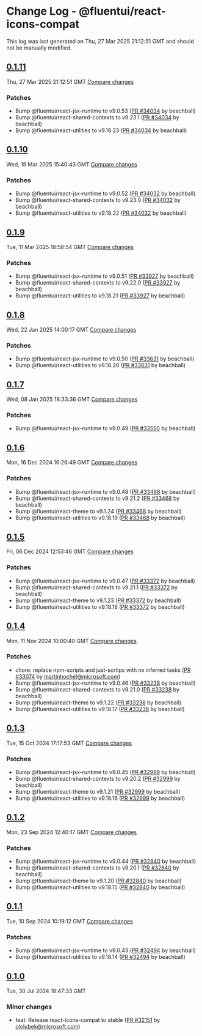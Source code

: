 # Change Log - @fluentui/react-icons-compat

This log was last generated on Thu, 27 Mar 2025 21:12:51 GMT and should not be manually modified.

<!-- Start content -->

## [0.1.11](https://github.com/microsoft/fluentui/tree/@fluentui/react-icons-compat_v0.1.11)

Thu, 27 Mar 2025 21:12:51 GMT 
[Compare changes](https://github.com/microsoft/fluentui/compare/@fluentui/react-icons-compat_v0.1.10..@fluentui/react-icons-compat_v0.1.11)

### Patches

- Bump @fluentui/react-jsx-runtime to v9.0.53 ([PR #34034](https://github.com/microsoft/fluentui/pull/34034) by beachball)
- Bump @fluentui/react-shared-contexts to v9.23.1 ([PR #34034](https://github.com/microsoft/fluentui/pull/34034) by beachball)
- Bump @fluentui/react-utilities to v9.18.23 ([PR #34034](https://github.com/microsoft/fluentui/pull/34034) by beachball)

## [0.1.10](https://github.com/microsoft/fluentui/tree/@fluentui/react-icons-compat_v0.1.10)

Wed, 19 Mar 2025 15:40:43 GMT 
[Compare changes](https://github.com/microsoft/fluentui/compare/@fluentui/react-icons-compat_v0.1.9..@fluentui/react-icons-compat_v0.1.10)

### Patches

- Bump @fluentui/react-jsx-runtime to v9.0.52 ([PR #34032](https://github.com/microsoft/fluentui/pull/34032) by beachball)
- Bump @fluentui/react-shared-contexts to v9.23.0 ([PR #34032](https://github.com/microsoft/fluentui/pull/34032) by beachball)
- Bump @fluentui/react-utilities to v9.18.22 ([PR #34032](https://github.com/microsoft/fluentui/pull/34032) by beachball)

## [0.1.9](https://github.com/microsoft/fluentui/tree/@fluentui/react-icons-compat_v0.1.9)

Tue, 11 Mar 2025 18:58:54 GMT 
[Compare changes](https://github.com/microsoft/fluentui/compare/@fluentui/react-icons-compat_v0.1.8..@fluentui/react-icons-compat_v0.1.9)

### Patches

- Bump @fluentui/react-jsx-runtime to v9.0.51 ([PR #33927](https://github.com/microsoft/fluentui/pull/33927) by beachball)
- Bump @fluentui/react-shared-contexts to v9.22.0 ([PR #33927](https://github.com/microsoft/fluentui/pull/33927) by beachball)
- Bump @fluentui/react-utilities to v9.18.21 ([PR #33927](https://github.com/microsoft/fluentui/pull/33927) by beachball)

## [0.1.8](https://github.com/microsoft/fluentui/tree/@fluentui/react-icons-compat_v0.1.8)

Wed, 22 Jan 2025 14:00:17 GMT 
[Compare changes](https://github.com/microsoft/fluentui/compare/@fluentui/react-icons-compat_v0.1.7..@fluentui/react-icons-compat_v0.1.8)

### Patches

- Bump @fluentui/react-jsx-runtime to v9.0.50 ([PR #33631](https://github.com/microsoft/fluentui/pull/33631) by beachball)
- Bump @fluentui/react-utilities to v9.18.20 ([PR #33631](https://github.com/microsoft/fluentui/pull/33631) by beachball)

## [0.1.7](https://github.com/microsoft/fluentui/tree/@fluentui/react-icons-compat_v0.1.7)

Wed, 08 Jan 2025 18:33:36 GMT 
[Compare changes](https://github.com/microsoft/fluentui/compare/@fluentui/react-icons-compat_v0.1.6..@fluentui/react-icons-compat_v0.1.7)

### Patches

- Bump @fluentui/react-jsx-runtime to v9.0.49 ([PR #33550](https://github.com/microsoft/fluentui/pull/33550) by beachball)

## [0.1.6](https://github.com/microsoft/fluentui/tree/@fluentui/react-icons-compat_v0.1.6)

Mon, 16 Dec 2024 16:26:49 GMT 
[Compare changes](https://github.com/microsoft/fluentui/compare/@fluentui/react-icons-compat_v0.1.5..@fluentui/react-icons-compat_v0.1.6)

### Patches

- Bump @fluentui/react-jsx-runtime to v9.0.48 ([PR #33468](https://github.com/microsoft/fluentui/pull/33468) by beachball)
- Bump @fluentui/react-shared-contexts to v9.21.2 ([PR #33468](https://github.com/microsoft/fluentui/pull/33468) by beachball)
- Bump @fluentui/react-theme to v9.1.24 ([PR #33468](https://github.com/microsoft/fluentui/pull/33468) by beachball)
- Bump @fluentui/react-utilities to v9.18.19 ([PR #33468](https://github.com/microsoft/fluentui/pull/33468) by beachball)

## [0.1.5](https://github.com/microsoft/fluentui/tree/@fluentui/react-icons-compat_v0.1.5)

Fri, 06 Dec 2024 12:53:46 GMT 
[Compare changes](https://github.com/microsoft/fluentui/compare/@fluentui/react-icons-compat_v0.1.4..@fluentui/react-icons-compat_v0.1.5)

### Patches

- Bump @fluentui/react-jsx-runtime to v9.0.47 ([PR #33372](https://github.com/microsoft/fluentui/pull/33372) by beachball)
- Bump @fluentui/react-shared-contexts to v9.21.1 ([PR #33372](https://github.com/microsoft/fluentui/pull/33372) by beachball)
- Bump @fluentui/react-theme to v9.1.23 ([PR #33372](https://github.com/microsoft/fluentui/pull/33372) by beachball)
- Bump @fluentui/react-utilities to v9.18.18 ([PR #33372](https://github.com/microsoft/fluentui/pull/33372) by beachball)

## [0.1.4](https://github.com/microsoft/fluentui/tree/@fluentui/react-icons-compat_v0.1.4)

Mon, 11 Nov 2024 10:00:40 GMT 
[Compare changes](https://github.com/microsoft/fluentui/compare/@fluentui/react-icons-compat_v0.1.3..@fluentui/react-icons-compat_v0.1.4)

### Patches

- chore: replace npm-scripts and just-scrtips with nx inferred tasks ([PR #33074](https://github.com/microsoft/fluentui/pull/33074) by martinhochel@microsoft.com)
- Bump @fluentui/react-jsx-runtime to v9.0.46 ([PR #33238](https://github.com/microsoft/fluentui/pull/33238) by beachball)
- Bump @fluentui/react-shared-contexts to v9.21.0 ([PR #33238](https://github.com/microsoft/fluentui/pull/33238) by beachball)
- Bump @fluentui/react-theme to v9.1.22 ([PR #33238](https://github.com/microsoft/fluentui/pull/33238) by beachball)
- Bump @fluentui/react-utilities to v9.18.17 ([PR #33238](https://github.com/microsoft/fluentui/pull/33238) by beachball)

## [0.1.3](https://github.com/microsoft/fluentui/tree/@fluentui/react-icons-compat_v0.1.3)

Tue, 15 Oct 2024 17:17:53 GMT 
[Compare changes](https://github.com/microsoft/fluentui/compare/@fluentui/react-icons-compat_v0.1.2..@fluentui/react-icons-compat_v0.1.3)

### Patches

- Bump @fluentui/react-jsx-runtime to v9.0.45 ([PR #32999](https://github.com/microsoft/fluentui/pull/32999) by beachball)
- Bump @fluentui/react-shared-contexts to v9.20.2 ([PR #32999](https://github.com/microsoft/fluentui/pull/32999) by beachball)
- Bump @fluentui/react-theme to v9.1.21 ([PR #32999](https://github.com/microsoft/fluentui/pull/32999) by beachball)
- Bump @fluentui/react-utilities to v9.18.16 ([PR #32999](https://github.com/microsoft/fluentui/pull/32999) by beachball)

## [0.1.2](https://github.com/microsoft/fluentui/tree/@fluentui/react-icons-compat_v0.1.2)

Mon, 23 Sep 2024 12:40:17 GMT 
[Compare changes](https://github.com/microsoft/fluentui/compare/@fluentui/react-icons-compat_v0.1.1..@fluentui/react-icons-compat_v0.1.2)

### Patches

- Bump @fluentui/react-jsx-runtime to v9.0.44 ([PR #32840](https://github.com/microsoft/fluentui/pull/32840) by beachball)
- Bump @fluentui/react-shared-contexts to v9.20.1 ([PR #32840](https://github.com/microsoft/fluentui/pull/32840) by beachball)
- Bump @fluentui/react-theme to v9.1.20 ([PR #32840](https://github.com/microsoft/fluentui/pull/32840) by beachball)
- Bump @fluentui/react-utilities to v9.18.15 ([PR #32840](https://github.com/microsoft/fluentui/pull/32840) by beachball)

## [0.1.1](https://github.com/microsoft/fluentui/tree/@fluentui/react-icons-compat_v0.1.1)

Tue, 10 Sep 2024 10:19:12 GMT 
[Compare changes](https://github.com/microsoft/fluentui/compare/@fluentui/react-icons-compat_v0.1.0..@fluentui/react-icons-compat_v0.1.1)

### Patches

- Bump @fluentui/react-jsx-runtime to v9.0.43 ([PR #32494](https://github.com/microsoft/fluentui/pull/32494) by beachball)
- Bump @fluentui/react-utilities to v9.18.14 ([PR #32494](https://github.com/microsoft/fluentui/pull/32494) by beachball)

## [0.1.0](https://github.com/microsoft/fluentui/tree/@fluentui/react-icons-compat_v0.1.0)

Tue, 30 Jul 2024 18:47:33 GMT

### Minor changes

- feat: Release react-icons-compat to stable ([PR #32151](https://github.com/microsoft/fluentui/pull/32151) by ololubek@microsoft.com)
